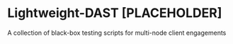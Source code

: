 # Lightweight-DAST [PLACEHOLDER]
A collection of black-box testing scripts for multi-node client engagements
